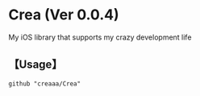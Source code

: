 
# Crea (Ver 0.0.4)

My iOS library that supports my crazy development life

## 【Usage】

```
github "creaaa/Crea"
```
